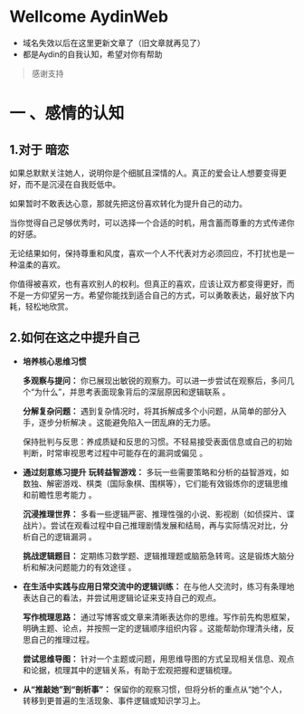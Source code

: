 # Wellcome AydinWeb

* 域名失效以后在这里更新文章了（旧文章就再见了）
* 都是Aydin的自我认知，希望对你有帮助
>感谢支持

# 一 、感情的认知

## **1.对于 暗恋**
  
如果总默默关注她人，说明你是个细腻且深情的人。​​真正的爱会让人想要变得更好，而不是沉浸在自我贬低中​​。

如果暂时不敢表达心意，那就先把这份喜欢转化为​​提升自己的动力​​。

当你觉得自己足够优秀时，可以选择一个合适的时机，用​​含蓄而尊重的方式​​传递你的好感。

无论结果如何，​​保持尊重和风度​​，喜欢一个人不代表对方必须回应，不打扰也是一种温柔的喜欢。

你值得被喜欢，也有喜欢别人的权利。但真正的喜欢，应该让双方都变得更好，而不是一方仰望另一方。希望你能找到适合自己的方式，可以勇敢表达，最好放下内耗，轻松地欣赏。


## **2.如何在这之中提升自己**

- **培养核心思维习惯**
  
  **​​多观察与提问​​：**
  你已展现出​​敏锐的观察力​​。可以进一步尝试在观察后，多问几个“为什么”，并思考表面现象背后的深层原因和逻辑联系
  。

  **​​分解复杂问题​​：**
    遇到复杂情况时，​​将其拆解成多个小问题​​，从简单的部分入手，逐步分析解决
    。这能避免陷入一团乱麻的无力感。
  
    ​​保持批判与反思​​：养成​​质疑和反思的习惯​​。不轻易接受表面信息或自己的初始判断，时常审视思考过程中可能存在的漏洞或偏见
    。

- **通过刻意练习提升**
  **​​玩转益智游戏​​：**
    多玩一些​​需要策略和分析的益智游戏​​，如数独、解密游戏、棋类（国际象棋、围棋等），它们能有效锻炼你的逻辑思维和前瞻性思考能力
  。
  
  **​​沉浸推理世界​​：**
    多看一些​​逻辑严密、推理性强的小说、影视剧​​（如侦探片、谍战片）。尝试在观看过程中自己推理剧情发展和结局，再与实际情况对比，分析自己的逻辑漏洞
    。
    
  **​​挑战逻辑题目​​：**
    定期练习​​数学题、逻辑推理题或脑筋急转弯​​。这是锻炼大脑分析和解决问题能力的有效途径
    。

- **在生活中实践与应用**
  **​​日常交流中的逻辑训练​​：**
    在与他人交流时，​​练习有条理地表达自己的看法​​，并尝试用逻辑论证来支持自己的观点。
    
  
  **​​写作梳理思路​​：**
    通过​​写博客或文章​​来清晰表达你的思维。写作前先构思框架，明确主题、论点，并按照一定的逻辑顺序组织内容
    。这能帮助你理清头绪，反思自己的推理过程。
    
  **​​尝试思维导图​​：**
    针对一个主题或问题，用​​思维导图的方式呈现相关信息、观点和论据​​，梳理其中的逻辑关系，有助于宏观把握和逻辑梳理。
    

- **​​从“推敲她”到“剖析事”​​：**
  保留你的观察习惯，但​​将分析的重点从“她”个人，转移到更普遍的生活现象、事件逻辑或知识学习上。
